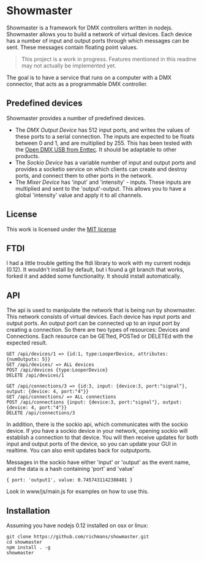 # Showmaster
Showmaster is a framework for DMX controllers written in nodejs. Showmaster allows you to build a network of virtual devices. Each device has a number of input and output ports through which messages can be sent. These messages contain floating point values.

> This project is a work in progress. Features mentioned in this readme may not actually be implemented yet.

The goal is to have a service that runs on a computer with a DMX connector, that acts as a programmable DMX controller. 

## Predefined devices
Showmaster provides a number of predefined devices. 

* The *DMX Output Device* has 512 input ports, and writes the values of these ports to a serial connection. The inputs are expected to be floats between 0 and 1, and are multiplied by 255. This has been tested with the [Open DMX USB from Enttec](https://www.enttec.com/?main_menu=Products&pn=70303). It should be adaptable to other products.
* The *Sockio Device* has a variable number of input and output ports and provides a socketio service on which clients can create and destroy ports, and connect them to other ports in the network.
* The *Mixer Device* has 'input' and 'intensity' - inputs. These inputs are multiplied and sent to the 'output'-output. This allows you to have a global 'intensity' value and apply it to all channels.


## License
This work is licensed under the [MIT license](https://tldrlegal.com/license/mit-license)

## FTDI
I had a little trouble getting the ftdi library to work with my current nodejs (0.12). It wouldn't install by default, but i found a git branch that works, forked it and added some functionality. It should install automatically.


## API
The api is used to manipulate the network that is being run by showmaster. This network consists of virtual devices. Each device has input ports and output ports. An output port can be connected up to an input port by creating a connection. So there are two types of resources: Devices and Connections. Each resource can be GETted, POSTed or DELETEd with the expected result.

    GET /api/devices/1 => {id:1, type:LooperDevice, attributes: {numOutputs: 5}}
    GET /api/devices/ => ALL devices
    POST /api/devices {type:LooperDevice}
    DELETE /api/devices/1
    
    GET /api/connections/3 => {id:3, input: {device:3, port:"signal"}, output: {device: 4, port:"4"}}
    GET /api/connections/ => ALL connections
    POST /api/connections {input: {device:3, port:"signal"}, output: {device: 4, port:"4"}}
    DELETE /api/connections/3


In addition, there is the sockio api, which communicates with the sockio device. If you have a sockio device in your network, opening sockio will establish a connection to that device. You will then receive updates for both input and output ports of the device, so you can update your GUI in realtime. You can also emit updates back for outputports.

Messages in the sockio have either 'input' or 'output' as the event name, and the data is a hash containing 'port' and 'value'

    { port: 'output1', value: 0.7457431142388481 }
    
Look in www/js/main.js for examples on how to use this.

## Installation
Assuming you have nodejs 0.12 installed on osx or linux:

    git clone https://github.com/richmans/showmaster.git
    cd showmaster
    npm install . -g
    showmaster
